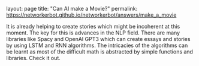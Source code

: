 layout: page
title: "Can AI make a Movie?"
permalink: https://networkerbot.github.io/networkerbot/answers/make_a_movie

It is already helping to create stories which might be incoherent at this moment. The key for this is advances in the NLP field.
There are many libraries like Spacy and OpenAI GPT3 which can create essays and stories by using LSTM and RNN algorithms. The intricacies of the algorithms can be learnt as most of the difficult math is abstracted by simple functions and libraries.
Check it out.
